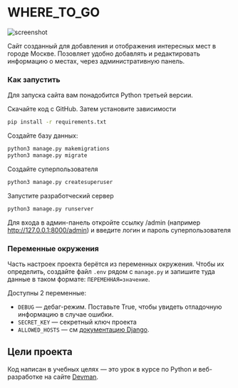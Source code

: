 # WHERE_TO_GO

![screenshot](https://dvmn.org/filer/canonical/1563275070/172/)

Сайт созданный для добавления и отображения интересных мест в городе Москве.
Позовляет удобно добавлять и редактировать информацию о местах, через административную панель.



### Как запустить

Для запуска сайта вам понадобится Python третьей версии.

Скачайте код с GitHub. Затем установите зависимости

```sh
pip install -r requirements.txt
```

Создайте базу данных:

```sh
python3 manage.py makemigrations
python3 manage.py migrate
```
Создайте суперпользователя
```sh
python3 manage.py createsuperuser
```

Запустите разработческий сервер

```sh
python3 manage.py runserver
```

Для входа в админ-панель откройте ссылку /admin (например http://127.0.0.1:8000/admin) и введите логин и пароль суперпользователя


### Переменные окружения

Часть настроек проекта берётся из переменных окружения. Чтобы их определить, создайте файл `.env` рядом с `manage.py` и запишите туда данные в таком формате: `ПЕРЕМЕННАЯ=значение`.

Доступны 2 переменные:
- `DEBUG` — дебаг-режим. Поставьте True, чтобы увидеть отладочную информацию в случае ошибки.
- `SECRET_KEY` — секретный ключ проекта
- `ALLOWED_HOSTS` — см [документацию Django](https://docs.djangoproject.com/en/3.1/ref/settings/#allowed-hosts).

## Цели проекта

Код написан в учебных целях — это урок в курсе по Python и веб-разработке на сайте [Devman](https://dvmn.org).